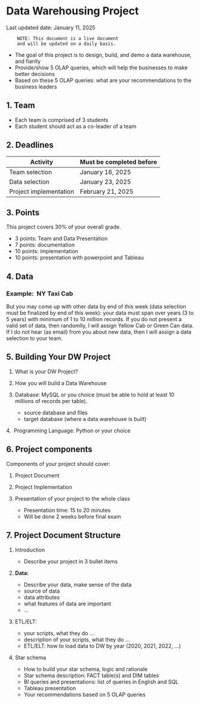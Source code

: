 # Data Warehousing Project 

Last updated date: January 11, 2025 

		NOTE: This document is a live document 
		and will be updated on a daily basis.

* The goal of this project is to design, build, 
  and demo a data warehouse, and fianlly 
* Provide/show 5 OLAP queries, which will help 
  the businesses to make better decisions
* Based on these 5 OLAP queries: what are your recommendations to the business leaders

## 1. Team 

* Each team is comprised of 3 students
* Each student should act as a co-leader of a team

## 2. Deadlines

| Activity               | Must be completed before |
|------------------------|--------------------------| 
| Team selection         | January 16, 2025         |
| Data selection         | January 23, 2025         |
| Project implementation | February 21, 2025        |



## 3. Points

This project covers 30% of your overall grade.

*  3 points: Team and Data Presentation
*  7 points: documentation
* 10 points: implementation
* 10 points: presentation with powerpoint and Tableau

## 4. Data

### Example:  NY Taxi Cab

But you may come up with other data by end of this 
week (data selection must be finalized by end of 
this week): your data must span over years (3 to 5 
years) with minimum of 1 to 10 million records. If 
you do not present a valid set of data, then randomlly, 
I will assign Yellow Cab or Green Can data. If I do 
not hear (as email) from you about new data, then I 
will assign a data selection to your team. 

## 5. Building Your DW Project

1. What is your DW Project? 

2. How you will build a Data Warehouse 

3. Database: MySQL or you choice (must be able to hold at least 10 millions of records per table).
	* source database and files
	* target database (where a data warehouse is built)

4.  Programming Language: Python or your choice

## 6. Project components

Components of your project should cover:

1. Project Document

2. Project Implementation

3. Presentation of your project to the whole class 

	* Presentation time: 15 to 20 minutes
	* Will be done 2 weeks before final exam


## 7. Project Document Structure

1. Introduction
	* Describe your project in 3 bullet items

2. **Data:**
	* Describe your data, make sense of the data
	* source of data
	* data attributes
	* what features of data are important
	* ...

3. ETL/ELT:  
	* your scripts, what they do ...
	* description of your scripts, what they do ...
	* ETL/ELT: how to load data to DW by year (2020, 2021, 2022, ...)

4. Star schema

	* How to build your star schema, logic and rationale 
	* Star schema description: FACT table(s) and DIM tables
	* BI queries and presentations: list of queries in English and SQL
	* Tableau presentation
	* Your recommendations based on 5 OLAP queries

